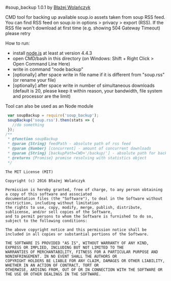 #soup_backup 1.0.1
by [Błażej Wolańczyk](https://github.com/Junikorn)


CMD tool for backing up available soup.io assets taken from soup RSS feed.
You can find RSS feed on soup.io in options > privacy > export (RSS).
If the RSS file won't download at first time (e.g. showing 504 Gateway Timeout) please retry

How to run:
 - install [node.js](http://nodejs.org) at least at version 4.4.3
 - open CMD/bash in this directory (on Windows: Shift + Right Click > Open Command Line Here)
 - write in command "node backup"
 - [optionally] after space write in file name if it is different from "soup.rss" (or rename your file)
 - [optionally] after space write in number of simultaneous downloads
     (default is 20, please keep it within reason, your bandwidth, file system and processor are the limit)

 Tool can also be used as an Node module
 ```javascript
  var soupBackup = require('soup_backup');
  soupBackup('soup.rss').then(stats => {
    //do something
  });
 /**
  * @function soupBackup
  * @param {String} feedPath - absolute path of rss feed
  * @param {Number} [concurrent] - amount of concurrent downloads
  * @param {String} [backupPath=CWD+'/backup/'] - absolute path for backup directory
  * @returns {Promise} promise resolving with statistics object
  */
 ```

```
The MIT License (MIT)

Copyright (c) 2016 Błażej Wolańczyk

Permission is hereby granted, free of charge, to any person obtaining a copy of this software and associated
documentation files (the "Software"), to deal in the Software without restriction, including without limitation
the rights to use, copy, modify, merge, publish, distribute, sublicense, and/or sell copies of the Software,
and to permit persons to whom the Software is furnished to do so, subject to the following conditions:

The above copyright notice and this permission notice shall be included in all copies or substantial portions of the Software.

THE SOFTWARE IS PROVIDED "AS IS", WITHOUT WARRANTY OF ANY KIND, EXPRESS OR IMPLIED, INCLUDING BUT NOT LIMITED TO THE
WARRANTIES OF MERCHANTABILITY, FITNESS FOR A PARTICULAR PURPOSE AND NONINFRINGEMENT. IN NO EVENT SHALL THE AUTHORS OR
COPYRIGHT HOLDERS BE LIABLE FOR ANY CLAIM, DAMAGES OR OTHER LIABILITY, WHETHER IN AN ACTION OF CONTRACT, TORT OR
OTHERWISE, ARISING FROM, OUT OF OR IN CONNECTION WITH THE SOFTWARE OR THE USE OR OTHER DEALINGS IN THE SOFTWARE.
```